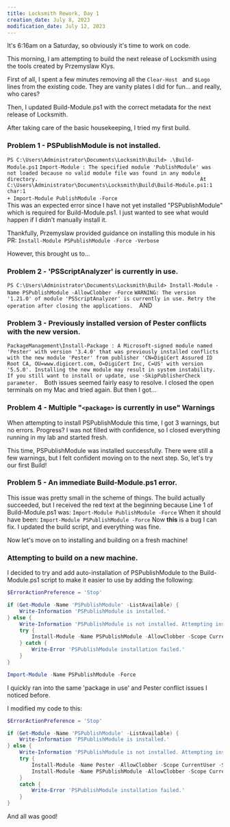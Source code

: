 ```yaml
---
title: Locksmith Rework, Day 1
creation_date: July 8, 2023
modification_date: July 12, 2023
---
```

It's 6:16am on a Saturday, so obviously it's time to work on code. 

This morning, I am attempting to build the next release of Locksmith using the tools created by Przemyslaw Klys. 

First of all, I spent a few minutes removing all the 
`Clear-Host `
and 
`$Logo `
lines from the existing code. They are vanity plates I did for fun... and really, who cares?

Then, I updated Build-Module.ps1 with the correct metadata for the next release of Locksmith. 

After taking care of the basic housekeeping, I tried my first build.

### Problem 1 - PSPublishModule is not installed.
`PS C:\Users\Administrator\Documents\Locksmith\Build> .\Build-Module.ps1`
`Import-Module : The specified module 'PublishModule' was not loaded because no valid module file was found in any module directory.                                                     At C:\Users\Administrator\Documents\Locksmith\Build\Build-Module.ps1:1 char:1                                                                                                           + Import-Module PublishModule -Force                                  `
`
`
This was an expected error since I have not yet installed "PSPublishModule" which is required for Build-Module.ps1. I just wanted to see what would happen if I didn't manually install it.

Thankfully, Przemyslaw provided guidance on installing this module in his PR:
`Install-Module PSPublishModule -Force -Verbose`

However, this brought us to...

### Problem 2 - 'PSScriptAnalyzer' is currently in use.
`PS C:\Users\Administrator\Documents\Locksmith\Build> Install-Module -Name PSPublishModule -AllowClobber -Force`
`WARNING: The version '1.21.0' of module 'PSScriptAnalyzer' is currently in use. Retry the operation after closing the applications.`
`
`
AND
`
`
### Problem 3  - Previously installed version of Pester conflicts with the new version.
`PackageManagement\Install-Package : A Microsoft-signed module named 'Pester' with version '3.4.0' that was previously installed conflicts with the new module 'Pester' from publisher 'CN=DigiCert Assured ID Root CA, OU=www.digicert.com, O=DigiCert Inc, C=US' with version '5.5.0'. Installing the new module may result in system instability. If you still want to install or update, use -SkipPublisherCheck parameter.`
`
`
Both issues seemed fairly easy to resolve. I closed the open terminals on my Mac and tried again. But then I got...

### Problem 4 - Multiple "`<package>` is currently in use" Warnings 
When attempting to install PSPublishModule this time, I got 3 warnings, but no errors. Progress? I was not filled with confidence, so I closed everything running in my lab and started fresh.

This time, PSPublishModule was installed successfully. There were still a few warnings, but I felt confident moving on to the next step. So, let's try our first Build!

### Problem 5 - An immediate Build-Module.ps1 error.
This issue was pretty small in the scheme of things. The build actually succeeded, but I received the red text at the beginning because Line 1 of Build-Module.ps1 was:
`Import-Module PublishModule -Force`
When it should have been:
`Import-Module PSPublishModule -Force`
Now **this** is a bug I can fix.  I updated the build script, and everything was fine.

Now let's move on to installing and building on a fresh machine!
### Attempting to build on a new machine.
I decided to try and add auto-installation of PSPublishModule to the Build-Module.ps1 script to make it easier to use by adding the following:
```powershell
$ErrorActionPreference = 'Stop'

if (Get-Module -Name 'PSPublishModule' -ListAvailable) { 
    Write-Information 'PSPublishModule is installed.'
} else {
    Write-Information 'PSPublishModule is not installed. Attempting installation.'
    try {
        Install-Module -Name PSPublishModule -AllowClobber -Scope CurrentUser -Force
    } catch {
        Write-Error 'PSPublishModule installation failed.'
    }
}

Import-Module -Name PSPublishModule -Force
```
I quickly ran into the same 'package in use' and Pester conflict issues I noticed before.

I modified my code to this:  
```powershell
$ErrorActionPreference = 'Stop'

if (Get-Module -Name 'PSPublishModule' -ListAvailable) { 
    Write-Information 'PSPublishModule is installed.'
} else {
    Write-Information 'PSPublishModule is not installed. Attempting installation.'
    try {
        Install-Module -Name Pester -AllowClobber -Scope CurrentUser -SkipPublisherChck -Force #ADDED THIS
        Install-Module -Name PSPublishModule -AllowClobber -Scope CurrentUser -Force
    }
    catch {
        Write-Error 'PSPublishModule installation failed.'
    }
}
```

And all was good!

